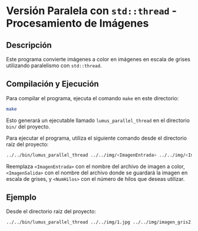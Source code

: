# Versión Paralela con `std::thread` - Procesamiento de Imágenes

## Descripción

Este programa convierte imágenes a color en imágenes en escala de grises utilizando paralelismo con `std::thread`.

## Compilación y Ejecución

Para compilar el programa, ejecuta el comando `make` en este directorio:

```bash
make
```

Esto generará un ejecutable llamado `lumus_parallel_thread` en el directorio `bin/` del proyecto.

Para ejecutar el programa, utiliza el siguiente comando desde el directorio raíz del proyecto:

```bash
../../bin/lumus_parallel_thread ../../img/<ImagenEntrada> ../../img/<ImagenSalida> <NumHilos>
```

Reemplaza `<ImagenEntrada>` con el nombre del archivo de imagen a color, `<ImagenSalida>` con el nombre del archivo donde se guardará la imagen en escala de grises, y `<NumHilos>` con el número de hilos que deseas utilizar.

## Ejemplo

Desde el directorio raíz del proyecto:

```bash
../../bin/lumus_parallel_thread ../../img/1.jpg ../../img/imagen_gris2.jpg 4
```
